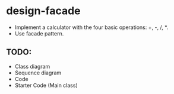 # design-facade

- Implement a calculator with the four basic operations: +, -, /, *.
- Use facade pattern.

## TODO:
- Class diagram
- Sequence diagram
- Code
- Starter Code (Main class)

